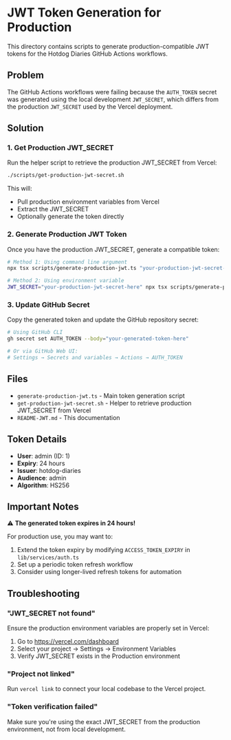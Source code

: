 # JWT Token Generation for Production

This directory contains scripts to generate production-compatible JWT tokens for the Hotdog Diaries GitHub Actions workflows.

## Problem
The GitHub Actions workflows were failing because the `AUTH_TOKEN` secret was generated using the local development `JWT_SECRET`, which differs from the production `JWT_SECRET` used by the Vercel deployment.

## Solution

### 1. Get Production JWT_SECRET

Run the helper script to retrieve the production JWT_SECRET from Vercel:

```bash
./scripts/get-production-jwt-secret.sh
```

This will:
- Pull production environment variables from Vercel
- Extract the JWT_SECRET
- Optionally generate the token directly

### 2. Generate Production JWT Token

Once you have the production JWT_SECRET, generate a compatible token:

```bash
# Method 1: Using command line argument
npx tsx scripts/generate-production-jwt.ts "your-production-jwt-secret-here"

# Method 2: Using environment variable  
JWT_SECRET="your-production-jwt-secret-here" npx tsx scripts/generate-production-jwt.ts
```

### 3. Update GitHub Secret

Copy the generated token and update the GitHub repository secret:

```bash
# Using GitHub CLI
gh secret set AUTH_TOKEN --body="your-generated-token-here"

# Or via GitHub Web UI:
# Settings → Secrets and variables → Actions → AUTH_TOKEN
```

## Files

- `generate-production-jwt.ts` - Main token generation script
- `get-production-jwt-secret.sh` - Helper to retrieve production JWT_SECRET from Vercel
- `README-JWT.md` - This documentation

## Token Details

- **User**: admin (ID: 1)
- **Expiry**: 24 hours
- **Issuer**: hotdog-diaries  
- **Audience**: admin
- **Algorithm**: HS256

## Important Notes

⚠️ **The generated token expires in 24 hours!**

For production use, you may want to:
1. Extend the token expiry by modifying `ACCESS_TOKEN_EXPIRY` in `lib/services/auth.ts`
2. Set up a periodic token refresh workflow
3. Consider using longer-lived refresh tokens for automation

## Troubleshooting

### "JWT_SECRET not found"
Ensure the production environment variables are properly set in Vercel:
1. Go to https://vercel.com/dashboard
2. Select your project → Settings → Environment Variables
3. Verify JWT_SECRET exists in the Production environment

### "Project not linked"
Run `vercel link` to connect your local codebase to the Vercel project.

### "Token verification failed"
Make sure you're using the exact JWT_SECRET from the production environment, not from local development.